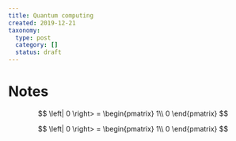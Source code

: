 ```yaml
---
title: Quantum computing
created: 2019-12-21
taxonomy:
  type: post
  category: []
  status: draft
---
```


# Notes

$$
\left| 0 \right> =
\begin{pmatrix}
1\\
0
\end{pmatrix}
$$

$$
\left| 0 \right> =
\begin{pmatrix}
1\\
0
\end{pmatrix}
$$
